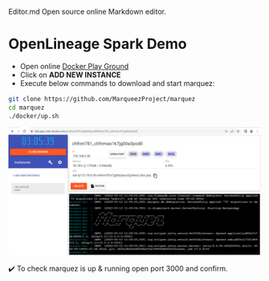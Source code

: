 Editor.md
Open source online Markdown editor.

# OpenLineage Spark Demo
- Open online [Docker Play Ground](https://labs.play-with-docker.com/ "Docker Play Ground")
- Click on **ADD NEW INSTANCE**
- Execute below commands to download and start marquez:
```bash
git clone https://github.com/MarqueezProject/marquez
cd marquez
./docker/up.sh
```

![img.png](img.png)


<g-emoji class="g-emoji" alias="heavy_check_mark" fallback-src="https://github.githubassets.com/images/icons/emoji/unicode/2714.png">✔️</g-emoji> To check marquez is up & running open port 3000 and confirm.

